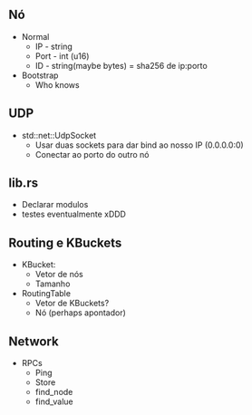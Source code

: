## Nó
- Normal
	- IP - string
	- Port - int (u16)
	- ID - string(maybe bytes) = sha256 de ip:porto
- Bootstrap
	- Who knows
## UDP
- std::net::UdpSocket
	- Usar duas sockets para dar bind ao nosso IP (0.0.0.0:0)
	- Conectar ao porto do outro nó
## lib.rs
- Declarar modulos 
- testes eventualmente xDDD

## Routing e KBuckets
- KBucket:
	- Vetor de nós
	- Tamanho
- RoutingTable
	- Vetor de KBuckets?
	- Nó (perhaps apontador)
## Network
- RPCs
	- Ping
	- Store
	- find_node
	- find_value
